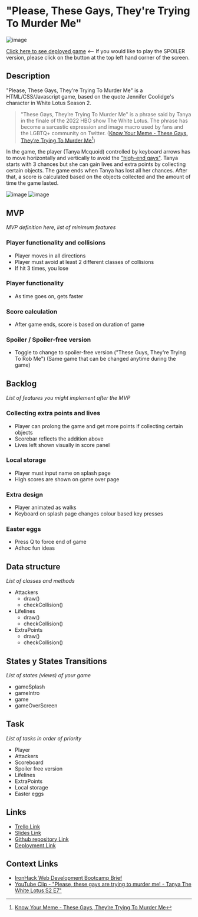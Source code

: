 # "Please, These Gays, They're Trying To Murder Me"
![image](https://user-images.githubusercontent.com/120404332/213864371-a10e3a21-74e0-4091-b50f-73dc657e5af9.png)

[Click here to see deployed game](https://sorfbourt.github.io/white-lotus-season-2-game/) <-- If you would like to play the SPOILER version, please click on the button at the top left hand corner of the screen. 


## Description
"Please, These Gays, They're Trying To Murder Me" is a HTML/CSS/Javascript game, based on the quote Jennifer Coolidge's character in White Lotus Season 2. 

>"These Gays, They’re Trying To Murder Me" is a phrase said by Tanya in the finale of the 2022 HBO show The White Lotus. The phrase has become a sarcastic expression and image macro used by fans and the LGBTQ+ community on Twitter. ([Know Your Meme - These Gays, They’re Trying To Murder Me](https://knowyourmeme.com/memes/these-gays-theyre-trying-to-murder-me)[^1])

In the game, the player (Tanya Mcquoid) controlled by keyboard arrows has to move horizontally and vertically to avoid the ["high-end gays"](https://www.tiktok.com/@gr1ndr/video/7173059119690124550?lang=en). Tanya starts with 3 chances but she can gain lives and extra points by collecting certain objects. The game ends when Tanya has lost all her chances. After that, a score is calculated based on the objects collected and the amount of time the game lasted.

![image](https://user-images.githubusercontent.com/120404332/218282970-b32c6642-b293-415d-af40-bff7bb5fd870.png)
![image](https://user-images.githubusercontent.com/120404332/218283001-9db3dbb2-a5b4-4cd0-834b-0b8d9f8927e2.png)



## MVP
_MVP definition here, list of minimum features_
### Player functionality and collisions
- Player moves in all directions
- Player must avoid at least 2 different classes of collisions
- If hit 3 times, you lose 
### Player functionality
- As time goes on, gets faster
### Score calculation
- After game ends, score is based on duration of game
### Spoiler / Spoiler-free version
- Toggle to change to spoiler-free version ("These Guys, They're Trying To Rob Me") (Same game that can be changed anytime during the game)


## Backlog
_List of features you might implement after the MVP_
### Collecting extra points and lives
- Player can prolong the game and get more points if collecting certain objects
- Scorebar reflects the addition above
- Lives left shown visually in score panel
### Local storage
- Player must input name on splash page
- High scores are shown on game over page
### Extra design
- Player animated as walks
- Keyboard on splash page changes colour based key presses
### Easter eggs
- Press Q to force end of game
- Adhoc fun ideas


## Data structure
_List of classes and methods_
- Attackers
     - draw()
     - checkCollision()
- Lifelines
     - draw()
     - checkCollision()
- ExtraPoints
     - draw()
     - checkCollision()

## States y States Transitions
_List of states (views) of your game_
- gameSplash
- gameIntro
- game
- gameOverScreen

## Task
_List of tasks in order of priority_
- Player
- Attackers
- Scoreboard
- Spoiler free version
- Lifelines
- ExtraPoints
- Local storage
- Easter eggs

## Links
- [Trello Link](https://trello.com/b/mq5yk2KP/white-lotus-season-2-game)
- [Slides Link](https://docs.google.com/presentation/d/1J5lAjnExh4wpC5CnucCLvv1B6jP6P4LnrIo8J4v4d9k/edit?usp=sharing)
- [Github repository Link](https://github.com/sorfbourt/white-lotus-season-2-game)
- [Deployment Link ](https://sorfbourt.github.io/white-lotus-season-2-game/)

## Context Links
- [IronHack Web Development Bootcamp Brief](https://docs.google.com/presentation/d/1_mVDkbM7i0YFSzImKCzcmYNInOa2v9Cj/edit#slide=id.p1)
- [YouTube Clip - "Please, these gays are trying to murder me! - Tanya The White Lotus S2 E7"](https://www.youtube.com/watch?v=Sbt-N9IOPfc)

[^1]: [Know Your Meme - These Gays, They’re Trying To Murder Me](https://knowyourmeme.com/memes/these-gays-theyre-trying-to-murder-me)

